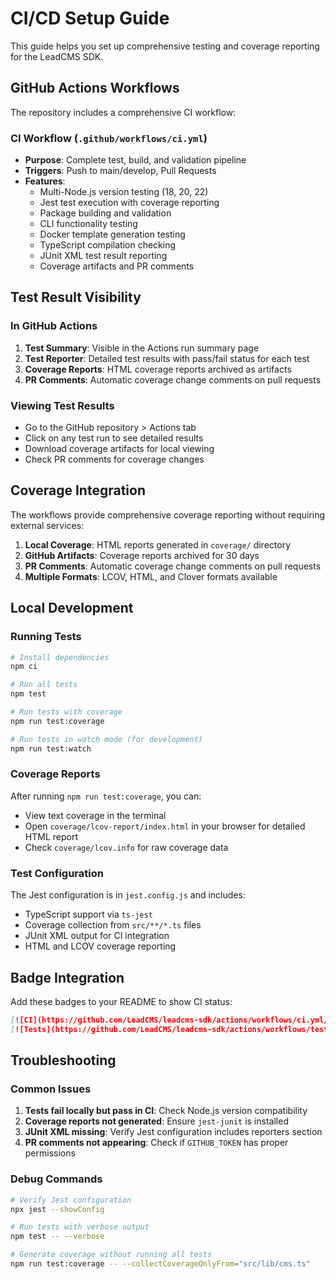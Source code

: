 # CI/CD Setup Guide

This guide helps you set up comprehensive testing and coverage reporting for the LeadCMS SDK.

## GitHub Actions Workflows

The repository includes a comprehensive CI workflow:

### CI Workflow (`.github/workflows/ci.yml`)
- **Purpose**: Complete test, build, and validation pipeline
- **Triggers**: Push to main/develop, Pull Requests
- **Features**:
  - Multi-Node.js version testing (18, 20, 22)
  - Jest test execution with coverage reporting
  - Package building and validation
  - CLI functionality testing
  - Docker template generation testing
  - TypeScript compilation checking
  - JUnit XML test result reporting
  - Coverage artifacts and PR comments

## Test Result Visibility

### In GitHub Actions
1. **Test Summary**: Visible in the Actions run summary page
2. **Test Reporter**: Detailed test results with pass/fail status for each test
3. **Coverage Reports**: HTML coverage reports archived as artifacts
4. **PR Comments**: Automatic coverage change comments on pull requests

### Viewing Test Results
- Go to the GitHub repository > Actions tab
- Click on any test run to see detailed results
- Download coverage artifacts for local viewing
- Check PR comments for coverage changes

## Coverage Integration

The workflows provide comprehensive coverage reporting without requiring external services:

1. **Local Coverage**: HTML reports generated in `coverage/` directory
2. **GitHub Artifacts**: Coverage reports archived for 30 days
3. **PR Comments**: Automatic coverage change comments on pull requests
4. **Multiple Formats**: LCOV, HTML, and Clover formats available

## Local Development

### Running Tests
```bash
# Install dependencies
npm ci

# Run all tests
npm test

# Run tests with coverage
npm run test:coverage

# Run tests in watch mode (for development)
npm run test:watch
```

### Coverage Reports
After running `npm run test:coverage`, you can:
- View text coverage in the terminal
- Open `coverage/lcov-report/index.html` in your browser for detailed HTML report
- Check `coverage/lcov.info` for raw coverage data

### Test Configuration
The Jest configuration is in `jest.config.js` and includes:
- TypeScript support via `ts-jest`
- Coverage collection from `src/**/*.ts` files
- JUnit XML output for CI integration
- HTML and LCOV coverage reporting

## Badge Integration

Add these badges to your README to show CI status:

```markdown
[![CI](https://github.com/LeadCMS/leadcms-sdk/actions/workflows/ci.yml/badge.svg)](https://github.com/LeadCMS/leadcms-sdk/actions/workflows/ci.yml)
[![Tests](https://github.com/LeadCMS/leadcms-sdk/actions/workflows/test.yml/badge.svg)](https://github.com/LeadCMS/leadcms-sdk/actions/workflows/test.yml)
```

## Troubleshooting

### Common Issues
1. **Tests fail locally but pass in CI**: Check Node.js version compatibility
2. **Coverage reports not generated**: Ensure `jest-junit` is installed
3. **JUnit XML missing**: Verify Jest configuration includes reporters section
4. **PR comments not appearing**: Check if `GITHUB_TOKEN` has proper permissions

### Debug Commands
```bash
# Verify Jest configuration
npx jest --showConfig

# Run tests with verbose output
npm test -- --verbose

# Generate coverage without running all tests
npm run test:coverage -- --collectCoverageOnlyFrom="src/lib/cms.ts"
```
